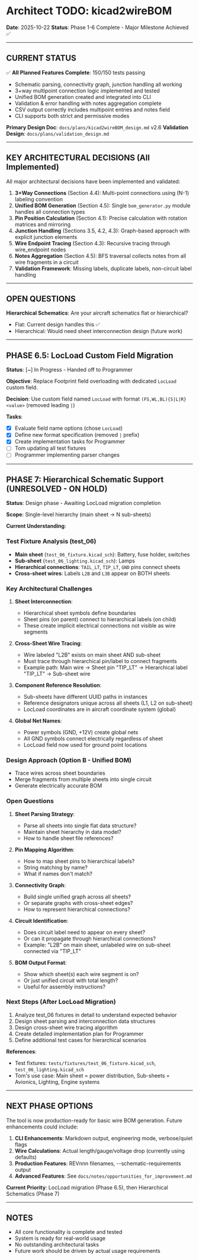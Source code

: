 # Architect TODO: kicad2wireBOM

**Date**: 2025-10-22
**Status**: Phase 1-6 Complete - Major Milestone Achieved ✅

---

## CURRENT STATUS

✅ **All Planned Features Complete**: 150/150 tests passing
- Schematic parsing, connectivity graph, junction handling all working
- 3+way multipoint connection logic implemented and tested
- Unified BOM generation created and integrated into CLI
- Validation & error handling with notes aggregation complete
- CSV output correctly includes multipoint entries and notes field
- CLI supports both strict and permissive modes

**Primary Design Doc**: `docs/plans/kicad2wireBOM_design.md` v2.6
**Validation Design**: `docs/plans/validation_design.md`

---

## KEY ARCHITECTURAL DECISIONS (All Implemented)

All major architectural decisions have been implemented and validated:

1. **3+Way Connections** (Section 4.4): Multi-point connections using (N-1) labeling convention
2. **Unified BOM Generation** (Section 4.5): Single `bom_generator.py` module handles all connection types
3. **Pin Position Calculation** (Section 4.1): Precise calculation with rotation matrices and mirroring
4. **Junction Handling** (Sections 3.5, 4.2, 4.3): Graph-based approach with explicit junction elements
5. **Wire Endpoint Tracing** (Section 4.3): Recursive tracing through wire_endpoint nodes
6. **Notes Aggregation** (Section 4.5): BFS traversal collects notes from all wire fragments in a circuit
7. **Validation Framework**: Missing labels, duplicate labels, non-circuit label handling

---

## OPEN QUESTIONS

**Hierarchical Schematics**: Are your aircraft schematics flat or hierarchical?
- Flat: Current design handles this ✅
- Hierarchical: Would need sheet interconnection design (future work)

---

## PHASE 6.5: LocLoad Custom Field Migration

**Status**: [~] In Progress - Handed off to Programmer

**Objective**: Replace Footprint field overloading with dedicated `LocLoad` custom field.

**Decision**: Use custom field named `LocLoad` with format `(FS,WL,BL){S|L|R}<value>` (removed leading `|`)

**Tasks**:
- [x] Evaluate field name options (chose `LocLoad`)
- [x] Define new format specification (removed `|` prefix)
- [x] Create implementation tasks for Programmer
- [ ] Tom updating all test fixtures
- [ ] Programmer implementing parser changes

---

## PHASE 7: Hierarchical Schematic Support (UNRESOLVED - ON HOLD)

**Status**: Design phase - Awaiting LocLoad migration completion

**Scope**: Single-level hierarchy (main sheet → N sub-sheets)

**Current Understanding**:

### Test Fixture Analysis (test_06)
- **Main sheet** (`test_06_fixture.kicad_sch`): Battery, fuse holder, switches
- **Sub-sheet** (`test_06_lighting.kicad_sch`): Lamps
- **Hierarchical connections**: `TAIL_LT`, `TIP_LT`, `GND` pins connect sheets
- **Cross-sheet wires**: Labels `L2B` and `L3B` appear on BOTH sheets

### Key Architectural Challenges

1. **Sheet Interconnection**:
   - Hierarchical sheet symbols define boundaries
   - Sheet pins (on parent) connect to hierarchical labels (on child)
   - These create implicit electrical connections not visible as wire segments

2. **Cross-Sheet Wire Tracing**:
   - Wire labeled "L2B" exists on main sheet AND sub-sheet
   - Must trace through hierarchical pin/label to connect fragments
   - Example path: Main wire → Sheet pin "TIP_LT" → Hierarchical label "TIP_LT" → Sub-sheet wire

3. **Component Reference Resolution**:
   - Sub-sheets have different UUID paths in instances
   - Reference designators unique across all sheets (L1, L2 on sub-sheet)
   - LocLoad coordinates are in aircraft coordinate system (global)

4. **Global Net Names**:
   - Power symbols (GND, +12V) create global nets
   - All GND symbols connect electrically regardless of sheet
   - LocLoad field now used for ground point locations

### Design Approach (Option B - Unified BOM)
- Trace wires across sheet boundaries
- Merge fragments from multiple sheets into single circuit
- Generate electrically accurate BOM

### Open Questions

1. **Sheet Parsing Strategy**:
   - Parse all sheets into single flat data structure?
   - Maintain sheet hierarchy in data model?
   - How to handle sheet file references?

2. **Pin Mapping Algorithm**:
   - How to map sheet pins to hierarchical labels?
   - String matching by name?
   - What if names don't match?

3. **Connectivity Graph**:
   - Build single unified graph across all sheets?
   - Or separate graphs with cross-sheet edges?
   - How to represent hierarchical connections?

4. **Circuit Identification**:
   - Does circuit label need to appear on every sheet?
   - Or can it propagate through hierarchical connections?
   - Example: "L2B" on main sheet, unlabeled wire on sub-sheet connected via "TIP_LT"

5. **BOM Output Format**:
   - Show which sheet(s) each wire segment is on?
   - Or just unified circuit with total length?
   - Useful for assembly instructions?

### Next Steps (After LocLoad Migration)
1. Analyze test_06 fixtures in detail to understand expected behavior
2. Design sheet parsing and interconnection data structures
3. Design cross-sheet wire tracing algorithm
4. Create detailed implementation plan for Programmer
5. Define additional test cases for hierarchical scenarios

**References**:
- Test fixtures: `tests/fixtures/test_06_fixture.kicad_sch`, `test_06_lighting.kicad_sch`
- Tom's use case: Main sheet = power distribution, Sub-sheets = Avionics, Lighting, Engine systems

---

## NEXT PHASE OPTIONS

The tool is now production-ready for basic wire BOM generation. Future enhancements could include:

1. **CLI Enhancements**: Markdown output, engineering mode, verbose/quiet flags
2. **Wire Calculations**: Actual length/gauge/voltage drop (currently using defaults)
3. **Production Features**: REVnnn filenames, --schematic-requirements output
4. **Advanced Features**: See `docs/notes/opportunities_for_improvement.md`

**Current Priority**: LocLoad migration (Phase 6.5), then Hierarchical Schematics (Phase 7)

---

## NOTES

- All core functionality is complete and tested
- System is ready for real-world usage
- No outstanding architectural tasks
- Future work should be driven by actual usage requirements
